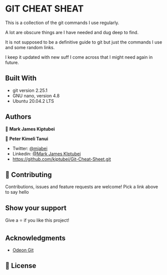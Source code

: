 # GIT CHEAT SHEAT


This is a collection of the git commands I use regularly.

A lot are obscure things are I have needed and dug deep to find.

It is not supposed to be a definitive guide to git but just the commands I use and some random links.

I keep it updated with new suff I come across that I might need again in future.

## Built With

- git version 2.25.1
- GNU nano, version 4.8
- Ubuntu 20.04.2 LTS 


## Authors

👤 **Mark James Kiptubei**

👤 **Peter Kimeli Tanui**

- Twitter: [@mjabei](https://twitter.com/mjabei)
- Linkedin: [@Mark James KIptubei](https://www.linkedin.com/in/kiptubei/)
- https://github.com/kiptubei/Git-Cheat-Sheet.git


## 🤝 Contributing

Contributions, issues and feature requests are welcome! Pick a link above to say hello


## Show your support

Give a ⭐️ if you like this project!

## Acknowledgments

- [Odeon Git](https://www.theodinproject.com/courses/web-development-101/lessons/git-basics)


## 📝 License

